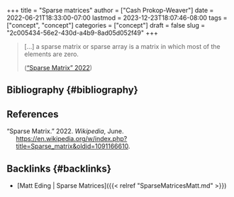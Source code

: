 +++
title = "Sparse matrices"
author = ["Cash Prokop-Weaver"]
date = 2022-06-21T18:33:00-07:00
lastmod = 2023-12-23T18:07:46-08:00
tags = ["concept", "concept"]
categories = ["concept"]
draft = false
slug = "2c005434-56e2-430d-a4b9-8ad05d052f49"
+++

> [...] a sparse matrix or sparse array is a matrix in which most of the elements are zero.
>
> (<a href="#citeproc_bib_item_1">“Sparse Matrix” 2022</a>)


## Bibliography {#bibliography}

## References

<style>.csl-entry{text-indent: -1.5em; margin-left: 1.5em;}</style><div class="csl-bib-body">
  <div class="csl-entry"><a id="citeproc_bib_item_1"></a>“Sparse Matrix.” 2022. <i>Wikipedia</i>, June. <a href="https://en.wikipedia.org/w/index.php?title=Sparse_matrix&oldid=1091166610">https://en.wikipedia.org/w/index.php?title=Sparse_matrix&#38;oldid=1091166610</a>.</div>
</div>



## Backlinks {#backlinks}

-   [Matt Eding | Sparse Matrices]({{< relref "SparseMatricesMatt.md" >}})
